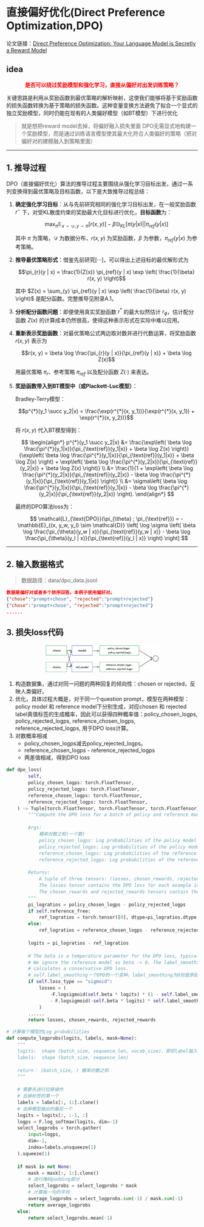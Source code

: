 # 直接偏好优化(Direct Preference Optimization,DPO)
论文链接：[Direct Preference Optimization: Your Language Model is Secretly a Reward Model](https://arxiv.org/abs/2305.18290)
## idea
<p style="color:red; font-weight:bold; text-align:center;">是否可以绕过奖励模型和强化学习，直接从偏好对出发训练策略？</p>

关键思路是利用从奖励函数到最优策略的解析映射，这使我们能够将基于奖励函数的损失函数转换为基于策略的损失函数。这种变量变换方法避免了拟合一个显式的独立奖励模型，同时仍能在现有的人类偏好模型（如BT模型）下进行优化

> 就是想把reward model去掉，将偏好融入损失里面
DPO无需显式地构建一个奖励模型，而是通过训练语言模型使其最大化符合人类偏好的策略（把对偏好对的建模融入到策略里面）

---

## 1. 推导过程  
DPO（直接偏好优化）算法的推导过程主要围绕从强化学习目标出发，通过一系列变换得到最优策略及目标函数，以下是大致推导过程总结：  

1. **确定强化学习目标**：从与先前研究相同的强化学习目标出发，在一般奖励函数 $r^{-}$ 下，对受KL散度约束的奖励最大化目标进行优化，**目标函数**为：  

   $$\max_{\pi} \mathbb{E}_{x \sim \mathcal{D}, y \sim \pi}[r(x, y)] - \beta \mathbb{D}_{KL}[\pi(y | x) || \pi_{ref}(y | x)]$$  

   其中 $\pi$ 为策略，$\mathcal{D}$ 为数据分布，$r(x, y)$ 为奖励函数，$\beta$ 为参数，$\pi_{ref}(y | x)$ 为参考策略。  

2. **推导最优策略形式**：借鉴先前研究[···]，可以得出上述目标的最优解形式为  

   $$\pi_{r}(y | x) = \frac{1}{Z(x)} \pi_{ref}(y | x) \exp \left( \frac{1}{\beta} r(x, y) \right)$$  

   其中 $Z(x) = \sum_{y} \pi_{ref}(y | x) \exp \left( \frac{1}{\beta} r(x, y) \right)$ 是配分函数。完整推导见附录A.1。  

3. **分析配分函数问题**：即便使用真实奖励函数 $r^{*}$ 的最大似然估计 $r_{\phi}$，估计配分函数 $Z(x)$ 的计算成本仍然很高，使得这种表示形式在实际中难以应用。  

4. **重新表示奖励函数**：对最优策略公式两边取对数并进行代数运算，将奖励函数 $r(x, y)$ 表示为  

   $$r(x, y) = \beta \log \frac{\pi_{r}(y | x)}{\pi_{ref}(y | x)} + \beta \log Z(x)$$  

   用最优策略 $\pi_{r}$、参考策略 $\pi_{ref}$ 以及配分函数 $Z(\cdot)$ 来表达。  

5. **奖励函数带入到BT模型中（或Plackett-Luc模型）**：  

   Bradley-Terry模型：  

   $$p^{*}(y_1 \succ y_2|x) = \frac{\exp(r^{*}(x, y_1))}{\exp(r^{*}(x, y_1)) + \exp(r^{*}(x, y_2))}$$  

   将 $r(x, y)$ 代入BT模型得到：  

   $$
   \begin{align*}
   p^{*}(y_1 \succ y_2|x) &= \frac{\exp\left( \beta \log \frac{\pi^{*}(y_1|x)}{\pi_{\text{ref}}(y_1|x)} + \beta \log Z(x) \right)}{\exp\left( \beta \log \frac{\pi^{*}(y_1|x)}{\pi_{\text{ref}}(y_1|x)} + \beta \log Z(x) \right) + \exp\left( \beta \log \frac{\pi^{*}(y_2|x)}{\pi_{\text{ref}}(y_2|x)} + \beta \log Z(x) \right)} \\
   &= \frac{1}{1 + \exp\left( \beta \log \frac{\pi^{*}(y_2|x)}{\pi_{\text{ref}}(y_2|x)} - \beta \log \frac{\pi^{*}(y_1|x)}{\pi_{\text{ref}}(y_1|x)} \right)} \\
   &= \sigma\left( \beta \log \frac{\pi^{*}(y_1|x)}{\pi_{\text{ref}}(y_1|x)} - \beta \log \frac{\pi^{*}(y_2|x)}{\pi_{\text{ref}}(y_2|x)} \right).
   \end{align*}
   $$  

   最终的DPO算法loss为：  

   $$
   \mathcal{L}_{\text{DPO}}(\pi_{\theta} ; \pi_{\text{ref}}) = - \mathbb{E}_{(x, y_w, y_l) \sim \mathcal{D}} \left[ \log \sigma \left( \beta \log \frac{\pi_{\theta}(y_w | x)}{\pi_{\text{ref}}(y_w | x)} - \beta \log \frac{\pi_{\theta}(y_l | x)}{\pi_{\text{ref}}(y_l | x)} \right) \right]
   $$

---

## 2. 输入数据格式
> 数据路径：data/dpo_data.jsonl

```json
数据是偏好对或者多个排序回答。本例子使用偏好对。
{"chose":"prompt+chose", "rejected":"prompt+rejected"}
{"chose":"prompt+chose", "rejected":"prompt+rejected"}
......
```

## 3. 损失loss代码
<p style="text-align: center;">
  <img src="img/DPO伪代码过程.jpg" alt="DPO流程" style="width: 60%;">
</p>

1. 构造数据集，通过对同一问题的两种回复的倾向性：chosen or rejected，反映人类偏好。
2. 优化，具体过程大概是，对于同一个question prompt，模型在两种模型：policy model 和 reference model下分别生成，对应chosen 和 rejected label真值标签的生成概率，因此可以获得四种概率值：policy_chosen_logps, policy_rejected_logps, reference_chosen_logps, reference_rejected_logps, 用于DPO loss计算。
3. 对数概率相减
    - policy_chosen_logps减去policy_rejected_logps。
    - reference_chosen_logps - reference_rejected_logps
    - 两差值相减，得到DPO loss

```python
def dpo_loss(
        self,
        policy_chosen_logps: torch.FloatTensor,
        policy_rejected_logps: torch.FloatTensor,
        reference_chosen_logps: torch.FloatTensor,
        reference_rejected_logps: torch.FloatTensor,
    ) -> Tuple[torch.FloatTensor, torch.FloatTensor, torch.FloatTensor]:
        """Compute the DPO loss for a batch of policy and reference model log probabilities.

        Args:
            概率对数之和(一个数)
            policy_chosen_logps: Log probabilities of the policy model for the chosen responses. Shape: (batch_size,)
            policy_rejected_logps: Log probabilities of the policy model for the rejected responses. Shape: (batch_size,)
            reference_chosen_logps: Log probabilities of the reference model for the chosen responses. Shape: (batch_size,)
            reference_rejected_logps: Log probabilities of the reference model for the rejected responses. Shape: (batch_size,)

        Returns:
            A tuple of three tensors: (losses, chosen_rewards, rejected_rewards).
            The losses tensor contains the DPO loss for each example in the batch.
            The chosen_rewards and rejected_rewards tensors contain the rewards for the chosen and rejected responses, respectively.
        """
        pi_logratios = policy_chosen_logps - policy_rejected_logps
        if self.reference_free:
            ref_logratios = torch.tensor([0], dtype=pi_logratios.dtype, device=pi_logratios.device)
        else:
            ref_logratios = reference_chosen_logps - reference_rejected_logps

        logits = pi_logratios - ref_logratios

        # The beta is a temperature parameter for the DPO loss, typically something in the range of 0.1 to 0.5.
        # We ignore the reference model as beta -> 0. The label_smoothing parameter encodes our uncertainty about the labels and
        # calculates a conservative DPO loss.
        # self.label_smoothing一个DPO的一个变种，label_smoothing为0则是原始的DPO代码。
        if self.loss_type == "sigmoid":
            losses = (
                -F.logsigmoid(self.beta * logits) * (1 - self.label_smoothing)
                - F.logsigmoid(-self.beta * logits) * self.label_smoothing
            )
        ......
        return losses, chosen_rewards, rejected_rewards
```

```python
# 计算每个模型的Log probabilities
def compute_logprobs(logits, labels, mask=None):
    """
    logits:  shape (batch_size, sequence_len, vocab_size)，即将label输入给模型后输出的结果
    labels:  shape (batch_size, sequence_len)

    return： (batch_size, ) 概率对数之和
    """

    # 需要先进行位移操作
    # 去掉标签的第一个
    labels = labels[:, 1:].clone()
    # 去掉模型输出的最后一个
    logits = logits[:, :-1, :]
    logps = F.log_softmax(logits, dim=-1)
    select_logprobs = torch.gather(
        input=logps,
        dim=-1,
        index=labels.unsqueeze(1)
    ).squeeze(1)

    if mask is not None:
        mask = mask[:, 1:].clone()
        # 进行掩码padding部分
        select_logprobs = select_logprobs * mask
        # 计算每一句的平均
        average_logprobs = select_logprobs.sum(-1) / mask.sum(-1)
        return average_logprobs
    else:
        return select_logprobs.mean(-1)
```
